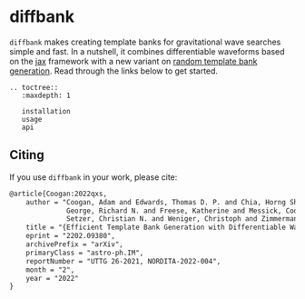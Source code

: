 # diffbank

`diffbank` makes creating template banks for gravitational wave searches simple
and fast. In a nutshell, it combines differentiable waveforms based on the
[jax](https://github.com/google/jax/) framework with a new variant on [random
template bank generation](https://arxiv.org/abs/0809.5223). Read through the links
below to get started.

```{eval-rst}
.. toctree::
   :maxdepth: 1

   installation
   usage
   api
```

## Citing

If you use `diffbank` in your work, please cite:

```latex
@article{Coogan:2022qxs,
    author = "Coogan, Adam and Edwards, Thomas D. P. and Chia, Horng Sheng and
              George, Richard N. and Freese, Katherine and Messick, Cody and
              Setzer, Christian N. and Weniger, Christoph and Zimmerman, Aaron",
    title = "{Efficient Template Bank Generation with Differentiable Waveforms}",
    eprint = "2202.09380",
    archivePrefix = "arXiv",
    primaryClass = "astro-ph.IM",
    reportNumber = "UTTG 26-2021, NORDITA-2022-004",
    month = "2",
    year = "2022"
}
```
